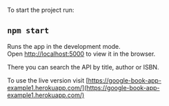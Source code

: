 To start the project run:

## `npm start`

Runs the app in the development mode.<br />
Open [http://localhost:5000](http://localhost:5000) to view it in the browser.

There you can search the API by title, author or ISBN.

To use the live version visit [https://google-book-app-example1.herokuapp.com/](https://google-book-app-example1.herokuapp.com/)
